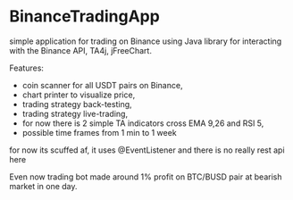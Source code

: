 # BinanceTradingApp

simple application for trading on Binance using Java library for interacting with the Binance API, TA4j, jFreeChart.

Features:
* coin scanner for all USDT pairs on Binance,
* chart printer to visualize price,
* trading strategy back-testing,
* trading strategy live-trading,
* for now there is 2 simple TA indicators cross EMA 9,26 and RSI 5,
* possible time frames from 1 min to 1 week

for now its scuffed af, it uses @EventListener and there is no really rest api here 

Even now trading bot made around 1% profit on BTC/BUSD pair at bearish market in one day.

